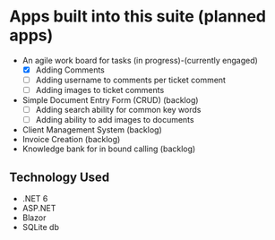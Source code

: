 # Apps built into this suite (planned apps) #

- An agile work board for tasks (in progress)-(currently engaged)
  - [X] Adding Comments
  - [ ] Adding username to comments per ticket comment
  - [ ] Adding images to ticket comments
- Simple Document Entry Form (CRUD) (backlog)
  - [ ] Adding search ability for common key words
  - [ ] Adding ability to add images to documents
- Client Management System (backlog)
- Invoice Creation (backlog)
- Knowledge bank for in bound calling (backlog)


## Technology Used ##

- .NET 6
- ASP.NET
- Blazor
- SQLite db
